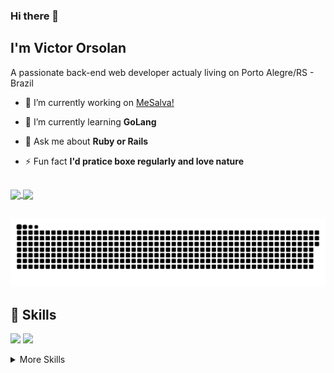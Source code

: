### Hi there 👋

## I'm Victor Orsolan

A passionate back-end web developer actualy living on Porto Alegre/RS - Brazil

- 🔭 I’m currently working on [MeSalva!](https://www.mesalva.com/b)

- 🌱 I’m currently learning **GoLang**

- 💬 Ask me about **Ruby or Rails**

- ⚡ Fun fact **I'd pratice boxe regularly and love nature**

##
<div>
  <div>
    <a href="https://github.com/anuraghazra/github-readme-stats">
        <img align="center" src="https://github-readme-stats.vercel.app/api?username=vcborsolan&show_icons=true&count_private=true&theme=dracula&include_all_commits=true"/>
    </a>
    <a href="https://github.com/anuraghazra/github-readme-stats"> 
        <img align="center" src="http://github-readme-streak-stats.herokuapp.com?user=vcborsolan&theme=dracula&date_format=M%20j%5B%2C%20Y%5D"/>
        </a>
    </div>
    </a>
</div>

##

![Snake animation](https://github.com/vcborsolan/vcborsolan/blob/output/github-contribution-grid-snake.svg)
<br>
## 💼 Skills

![](https://img.shields.io/badge/Code-Ruby-informational?style=flat-square&logo=ruby&logoColor=red&color=red)
![](https://img.shields.io/badge/Code-Rails-informational?style=flat-square&logo=rubyonrails&logoColor=red&color=red)

<details>
<summary>More Skills</summary>
<br>

![](https://img.shields.io/badge/Style-CSS-informational?style=flat&logo=css3&logoColor=white&color=4AB197)


<br>

![](https://img.shields.io/badge/Test-Jasmine-informational?style=flat&logo=Jasmine&logoColor=white&color=4AB197)


<br>

![](https://img.shields.io/badge/Tools-Docker-informational?style=flat&logo=docker&logoColor=white&color=4AB197)


</details>
